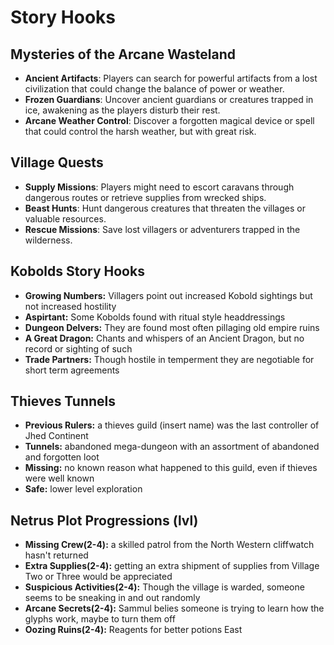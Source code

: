 # Story Hooks

## Mysteries of the Arcane Wasteland

- **Ancient Artifacts**: Players can search for powerful artifacts from a lost civilization that could change the balance of power or weather.
- **Frozen Guardians**: Uncover ancient guardians or creatures trapped in ice, awakening as the players disturb their rest.
- **Arcane Weather Control**: Discover a forgotten magical device or spell that could control the harsh weather, but with great risk.

## Village Quests

- **Supply Missions**: Players might need to escort caravans through dangerous routes or retrieve supplies from wrecked ships.
- **Beast Hunts**: Hunt dangerous creatures that threaten the villages or valuable resources.
- **Rescue Missions**: Save lost villagers or adventurers trapped in the wilderness.


## Kobolds Story Hooks

- **Growing Numbers:** Villagers point out increased Kobold sightings but not increased hostility
- **Aspirtant:** Some Kobolds found with ritual style headdressings
- **Dungeon Delvers:** They are found most often pillaging old empire ruins
- **A Great Dragon:** Chants and whispers of an Ancient Dragon, but no record or sighting of such
- **Trade Partners:** Though hostile in temperment they are negotiable for short term agreements

## Thieves Tunnels

- **Previous Rulers:** a thieves guild (insert name) was the last controller of Jhed Continent
- **Tunnels:** abandoned mega-dungeon with an assortment of abandoned and forgotten loot
- **Missing:** no known reason what happened to this guild, even if thieves were well known
- **Safe:** lower level exploration

## Netrus Plot Progressions (lvl)

- **Missing Crew(2-4):** a skilled patrol from the North Western cliffwatch hasn't returned
- **Extra Supplies(2-4):** getting an extra shipment of supplies from Village Two or Three would be appreciated
- **Suspicious Activities(2-4):** Though the village is warded, someone seems to be sneaking in and out randomly
- **Arcane Secrets(2-4):** Sammul belies someone is trying to learn how the glyphs work, maybe to turn them off
- **Oozing Ruins(2-4):** Reagents for better potions East
